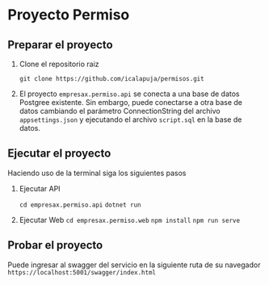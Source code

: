 # Proyecto Permiso


## Preparar el proyecto
1. Clone el repositorio raiz

	`git clone https://github.com/icalapuja/permisos.git`

2. El proyecto `empresax.permiso.api` se conecta a una base de datos Postgree existente. Sin embargo, puede conectarse a otra base de datos cambiando el parámetro ConnectionString del archivo `appsettings.json` y ejecutando el archivo `script.sql` en la base de datos. 

## Ejecutar el proyecto

Haciendo uso de la terminal siga los siguientes pasos

1. Ejecutar API

	`cd empresax.permiso.api`
	`dotnet run`


2.  Ejecutar Web
    `cd empresax.permiso.web`
	`npm install`
    `npm run serve`

## Probar el proyecto
Puede ingresar al swagger del servicio en la siguiente ruta de su navegador `https://localhost:5001/swagger/index.html`
	